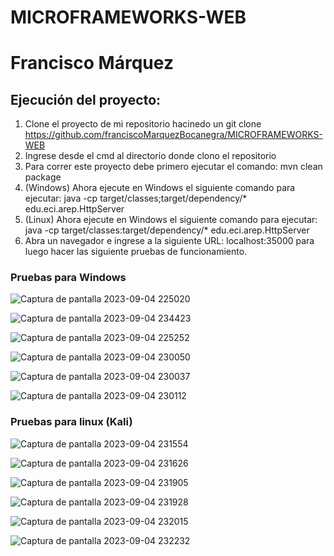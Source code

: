 # MICROFRAMEWORKS-WEB

# Francisco Márquez

## Ejecución del proyecto: 

1. Clone el proyecto de mi repositorio hacinedo un git clone https://github.com/franciscoMarquezBocanegra/MICROFRAMEWORKS-WEB
2. Ingrese desde el cmd al directorio donde clono el repositorio
3. Para correr este proyecto debe primero ejecutar el comando: mvn clean package
4. (Windows) Ahora ejecute en Windows el siguiente comando para ejecutar: java -cp target/classes;target/dependency/* edu.eci.arep.HttpServer
5. (Linux) Ahora ejecute en Windows el siguiente comando para ejecutar: java -cp target/classes:target/dependency/* edu.eci.arep.HttpServer
6. Abra un navegador e ingrese a la siguiente URL: localhost:35000 para luego hacer las siguiente pruebas de funcionamiento.

### Pruebas para Windows

![Captura de pantalla 2023-09-04 225020](https://github.com/franciscoMarquezBocanegra/MICROFRAMEWORKS-WEB/assets/98216991/0b17acc0-62d8-41db-9a02-8e1e8fbd8403)

![Captura de pantalla 2023-09-04 234423](https://github.com/franciscoMarquezBocanegra/MICROFRAMEWORKS-WEB/assets/98216991/7c847044-1d31-4451-b079-85433bada814)

![Captura de pantalla 2023-09-04 225252](https://github.com/franciscoMarquezBocanegra/MICROFRAMEWORKS-WEB/assets/98216991/3e8e90ab-342d-431d-9f8d-1c157d6a9051)

![Captura de pantalla 2023-09-04 230050](https://github.com/franciscoMarquezBocanegra/MICROFRAMEWORKS-WEB/assets/98216991/170309ff-2b67-41b7-832a-59cde17ac5cc)

![Captura de pantalla 2023-09-04 230037](https://github.com/franciscoMarquezBocanegra/MICROFRAMEWORKS-WEB/assets/98216991/a0c3ac1f-7fd2-48c7-97a9-89f0e3b1a1ee)

![Captura de pantalla 2023-09-04 230112](https://github.com/franciscoMarquezBocanegra/MICROFRAMEWORKS-WEB/assets/98216991/9739a63e-a54e-44f3-8b1b-abef716eb923)







### Pruebas para linux (Kali)

![Captura de pantalla 2023-09-04 231554](https://github.com/franciscoMarquezBocanegra/MICROFRAMEWORKS-WEB/assets/98216991/399f19aa-f826-4e76-aed1-e8373a4ffbc8)

![Captura de pantalla 2023-09-04 231626](https://github.com/franciscoMarquezBocanegra/MICROFRAMEWORKS-WEB/assets/98216991/ab052716-b18f-483a-a07d-31f22af19c73)

![Captura de pantalla 2023-09-04 231905](https://github.com/franciscoMarquezBocanegra/MICROFRAMEWORKS-WEB/assets/98216991/5674c404-6ab7-4822-9244-5cb2c83c26e6)

![Captura de pantalla 2023-09-04 231928](https://github.com/franciscoMarquezBocanegra/MICROFRAMEWORKS-WEB/assets/98216991/d3406ccd-c49b-4686-be1f-81251f58fd28)

![Captura de pantalla 2023-09-04 232015](https://github.com/franciscoMarquezBocanegra/MICROFRAMEWORKS-WEB/assets/98216991/69bf8bf8-d54b-4325-bd48-78c863957158)

![Captura de pantalla 2023-09-04 232232](https://github.com/franciscoMarquezBocanegra/MICROFRAMEWORKS-WEB/assets/98216991/b3aef1ad-4649-41a6-a7ed-feb6eb663388)





